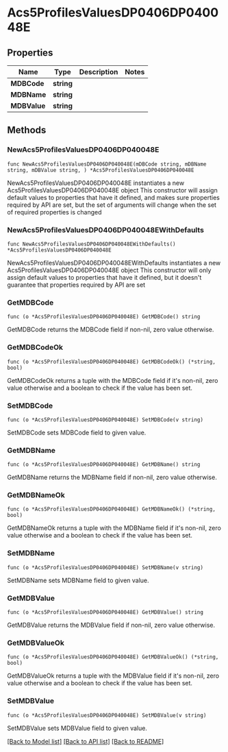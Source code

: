 # Acs5ProfilesValuesDP0406DP040048E

## Properties

Name | Type | Description | Notes
------------ | ------------- | ------------- | -------------
**MDBCode** | **string** |  | 
**MDBName** | **string** |  | 
**MDBValue** | **string** |  | 

## Methods

### NewAcs5ProfilesValuesDP0406DP040048E

`func NewAcs5ProfilesValuesDP0406DP040048E(mDBCode string, mDBName string, mDBValue string, ) *Acs5ProfilesValuesDP0406DP040048E`

NewAcs5ProfilesValuesDP0406DP040048E instantiates a new Acs5ProfilesValuesDP0406DP040048E object
This constructor will assign default values to properties that have it defined,
and makes sure properties required by API are set, but the set of arguments
will change when the set of required properties is changed

### NewAcs5ProfilesValuesDP0406DP040048EWithDefaults

`func NewAcs5ProfilesValuesDP0406DP040048EWithDefaults() *Acs5ProfilesValuesDP0406DP040048E`

NewAcs5ProfilesValuesDP0406DP040048EWithDefaults instantiates a new Acs5ProfilesValuesDP0406DP040048E object
This constructor will only assign default values to properties that have it defined,
but it doesn't guarantee that properties required by API are set

### GetMDBCode

`func (o *Acs5ProfilesValuesDP0406DP040048E) GetMDBCode() string`

GetMDBCode returns the MDBCode field if non-nil, zero value otherwise.

### GetMDBCodeOk

`func (o *Acs5ProfilesValuesDP0406DP040048E) GetMDBCodeOk() (*string, bool)`

GetMDBCodeOk returns a tuple with the MDBCode field if it's non-nil, zero value otherwise
and a boolean to check if the value has been set.

### SetMDBCode

`func (o *Acs5ProfilesValuesDP0406DP040048E) SetMDBCode(v string)`

SetMDBCode sets MDBCode field to given value.


### GetMDBName

`func (o *Acs5ProfilesValuesDP0406DP040048E) GetMDBName() string`

GetMDBName returns the MDBName field if non-nil, zero value otherwise.

### GetMDBNameOk

`func (o *Acs5ProfilesValuesDP0406DP040048E) GetMDBNameOk() (*string, bool)`

GetMDBNameOk returns a tuple with the MDBName field if it's non-nil, zero value otherwise
and a boolean to check if the value has been set.

### SetMDBName

`func (o *Acs5ProfilesValuesDP0406DP040048E) SetMDBName(v string)`

SetMDBName sets MDBName field to given value.


### GetMDBValue

`func (o *Acs5ProfilesValuesDP0406DP040048E) GetMDBValue() string`

GetMDBValue returns the MDBValue field if non-nil, zero value otherwise.

### GetMDBValueOk

`func (o *Acs5ProfilesValuesDP0406DP040048E) GetMDBValueOk() (*string, bool)`

GetMDBValueOk returns a tuple with the MDBValue field if it's non-nil, zero value otherwise
and a boolean to check if the value has been set.

### SetMDBValue

`func (o *Acs5ProfilesValuesDP0406DP040048E) SetMDBValue(v string)`

SetMDBValue sets MDBValue field to given value.



[[Back to Model list]](../README.md#documentation-for-models) [[Back to API list]](../README.md#documentation-for-api-endpoints) [[Back to README]](../README.md)


